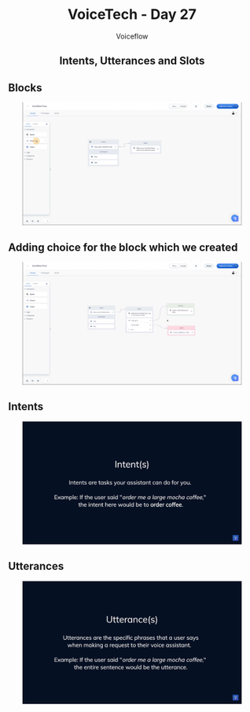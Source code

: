 <div align="center">
  <h1>VoiceTech - Day 27</h1>
  <p>Voiceflow</p>
</div>

<h2 align="center">Intents, Utterances and Slots</h2>

## Blocks

<div align="center">
  <img src="../../assets/day27/block.png" alt="voicetech" height="250">
</div>

## Adding choice for the block which we created

<div align="center">
  <img src="../../assets/day27/flow.png" alt="voicetech" height="250">
</div>

## Intents

<div align="center">
  <img src="../../assets/day27/intents.png" alt="voicetech" height="250">
</div>

## Utterances

<div align="center">
  <img src="../../assets/day27/utterances.png" alt="voicetech" height="250">
</div>